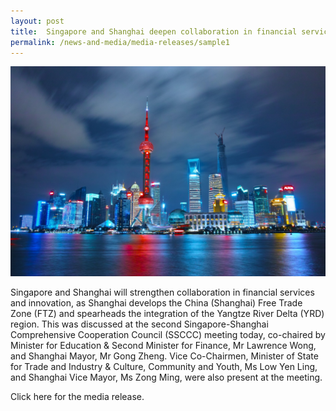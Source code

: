 ```yaml
---
layout: post
title:  Singapore and Shanghai deepen collaboration in financial services and innovation to expand gateway to respective regions
permalink: /news-and-media/media-releases/sample1
---
```

![about us image](/images/li-yang-5h_dMuX_7RE-unsplash1.jpg)

Singapore and Shanghai will strengthen collaboration in financial services and innovation, as Shanghai develops the China (Shanghai) Free Trade Zone (FTZ) and spearheads the integration of the Yangtze River Delta (YRD) region. This was discussed at the second Singapore-Shanghai Comprehensive Cooperation Council (SSCCC) meeting today, co-chaired by Minister for Education & Second Minister for Finance, Mr Lawrence Wong, and Shanghai Mayor, Mr Gong Zheng. Vice Co-Chairmen, Minister of State for Trade and Industry & Culture, Community and Youth, Ms Low Yen Ling, and Shanghai Vice Mayor, Ms Zong Ming, were also present at the meeting.

Click here for the media release.
